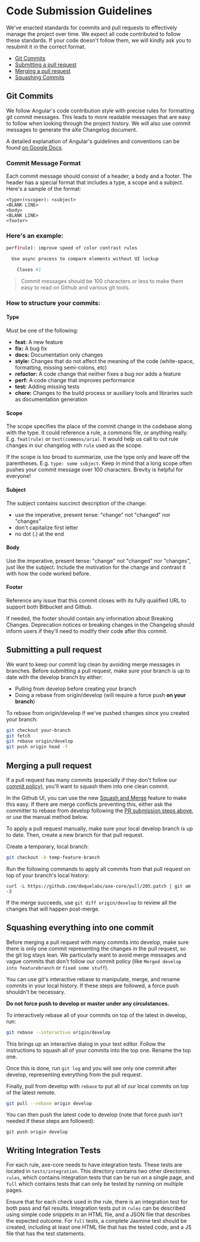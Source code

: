 # Code Submission Guidelines

We've enacted standards for commits and pull requests to effectively manage the project over
time. We expect all code contributed to follow these standards. If your code doesn't follow them, we
will kindly ask you to resubmit it in the correct format.

- [Git Commits](#git-commits)
- [Submitting a pull request](#submitting-a-pull-request)
- [Merging a pull request](#merging-a-pull-request)
- [Squashing Commits](#squashing-everything-into-one-commit)

## Git Commits

We follow Angular's code contribution style with precise rules for formatting git commit messages.
This leads to more readable messages that are easy to follow when looking through the project
history. We will also use commit messages to generate the aXe Changelog document.

A detailed explanation of Angular's guidelines and conventions can be found [on Google Docs](https://docs.google.com/document/d/1QrDFcIiPjSLDn3EL15IJygNPiHORgU1_OOAqWjiDU5Y/edit#).

### Commit Message Format

Each commit message should consist of a header, a body and a footer. The header has a special format
that includes a type, a scope and a subject. Here's a sample of the format:

```
<type>(<scope>): <subject>
<BLANK LINE>
<body>
<BLANK LINE>
<footer>
```

### Here's an example:

```sh
perf(rule): improve speed of color contrast rules

  Use async process to compare elements without UI lockup

    Closes #1
```

> Commit messages should be 100 characters or less to make them easy to read on Github and
> various git tools.

### How to structure your commits:

#### Type

Must be one of the following:

- **feat:** A new feature
- **fix:** A bug fix
- **docs:** Documentation only changes
- **style:** Changes that do not affect the meaning of the code (white-space, formatting, missing
  semi-colons, etc)
- **refactor:** A code change that neither fixes a bug nor adds a feature
- **perf:** A code change that improves performance
- **test:** Adding missing tests
- **chore:** Changes to the build process or auxiliary tools and libraries such as documentation
  generation

#### Scope

The scope specifies the place of the commit change in the codebase along with the type. It could
reference a rule, a commons file, or anything really. E.g. `feat(rule)` or
`test(commons/aria)`. It would help us call to out rule changes in our changelog with `rule` used as the scope.

If the scope is too broad to summarize, use the type only and leave off the parentheses. E.g.
`type: some subject`. Keep in mind that a long scope often pushes your commit message over 100 characters.
Brevity is helpful for everyone!

#### Subject

The subject contains succinct description of the change:

- use the imperative, present tense: "change" not "changed" nor "changes"
- don't capitalize first letter
- no dot (.) at the end

#### Body

Use the imperative, present tense: "change" not "changed" nor "changes", just like the subject.
Include the motivation for the change and contrast it with how the code worked before.

#### Footer

Reference any issue that this commit closes with its fully qualified URL to support both
Bitbucket and Github.

If needed, the footer should contain any information about Breaking Changes. Deprecation notices or
breaking changes in the Changelog should inform users if they'll need to modify their code after
this commit.

## Submitting a pull request

We want to keep our commit log clean by avoiding merge messages in branches. Before submitting a pull request, make sure your branch is up to date with the develop branch by either:

- Pulling from develop before creating your branch
- Doing a rebase from origin/develop (will require a force push **on your branch**)

To rebase from origin/develop if we've pushed changes since you created your branch:

```sh
git checkout your-branch
git fetch
git rebase origin/develop
git push origin head -f
```

## Merging a pull request

If a pull request has many commits (especially if they don't follow our [commit policy](#git-commits)), you'll want to squash them into one clean commit.

In the Github UI, you can use the new [Squash and Merge](https://github.com/blog/2141-squash-your-commits) feature to make this easy. If there are merge conflicts preventing this, either ask the committer to rebase from develop following the [PR submission steps above](#submitting-a-pull-request), or use the manual method below.

To apply a pull request manually, make sure your local develop branch is up to date. Then, create a new branch for that pull request.

Create a temporary, local branch:

```sh
git checkout -b temp-feature-branch
```

Run the following commands to apply all commits from that pull request on top of your branch's local history:

```console
curl -L https://github.com/dequelabs/axe-core/pull/205.patch | git am -3
```

If the merge succeeds, use `git diff origin/develop` to review all the changes that will happen
post-merge.

## Squashing everything into one commit

Before merging a pull request with many commits into develop, make sure there is only one commit representing the
changes in the pull request, so the git log stays lean. We particularly want to avoid merge messages and vague commits that don't follow our commit policy (like `Merged develop into featurebranch` or `fixed some stuff`).

You can use git's interactive rebase to manipulate, merge, and rename commits in your local
history. If these steps are followed, a force push shouldn't be necessary.

**Do not force push to develop or master under any circulstances.**

To interactively rebase all of your commits on top of the latest in develop, run:

```sh
git rebase --interactive origin/develop
```

This brings up an interactive dialog in your text editor. Follow the instructions to squash all
of your commits into the top one. Rename the top one.

Once this is done, run `git log` and you will see only one commit after develop, representing
everything from the pull request.

Finally, pull from develop with `rebase` to put all of our local commits on top of the latest
remote.

```sh
git pull --rebase origin develop
```

You can then push the latest code to develop (note that force push isn't needed if these steps are followed):

```console
git push origin develop
```

## Writing Integration Tests

For each rule, axe-core needs to have integration tests. These tests are located in `tests/integration`.
This directory contains two other directories. `rules`, which contains integration tests that can be run
on a single page, and `full` which contains tests that can only be tested by running on multiple pages.

Ensure that for each check used in the rule, there is an integration test for both pass and fail results.
Integration tests put in `rules` can be described using simple code snippets in an HTML file, and a JSON
file that describes the expected outcome. For `full` tests, a complete Jasmine test should be created,
including at least one HTML file that has the tested code, and a JS file that has the test statements.
